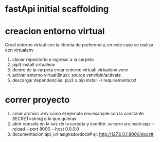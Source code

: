 # fastApi initial scaffolding

# creacion entorno virtual

Creal entorno virtaul con la libreria de preferencia, en este caso se realiza con
virtualenv

1.  clonar repositorio e ingresar a la carpeta
2.  pip3 install virtualenv
3.  dentro de la carpeta crear entorno virtual: virtualenv venv
4.  activar entorno virtual(linux): source venv/bin/activate
5.  descargar dependencias: pip3 o pip install -r requirements.txt

# correr proyecto

1. crear archivo .env como el ejemplo env.example con la constante SECRET=string o lo que quieras
2. abrir consola en la raiz de la carpeta y escribir:
   uvicorn src.main:app --reload --port 8000 --host 0.0.0.0
3. documentacion api, url asignado/docs# ej: http://127.0.0.1:8000/docs#
